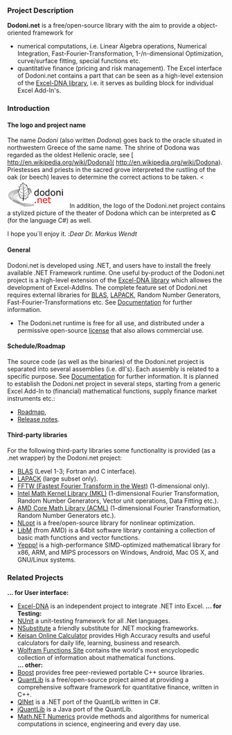 ### Project Description
**Dodoni.net** is a free/open-source library with the aim to provide a object-oriented framework for 
* numerical computations, i.e. Linear Algebra operations, Numerical Integration, Fast-Fourier-Transformation, 1-/n-dimensional Optimization, curve/surface fitting, special functions etc. 
* quantitative finance (pricing and risk management).
The Excel interface of Dodoni.net contains a part that can be seen as a high-level extension of the [Excel-DNA library](http://exceldna.codeplex.com), i.e. it serves as building block for individual Excel Add-In's.

### Introduction
#### The logo and project name
The name _Dodoni_ (also written _Dodona_) goes back to the oracle situated in northwestern Greece of the same name. The shrine of Dodona was regarded as the oldest Hellenic oracle, see [ http://en.wikipedia.org/wiki/Dodona]( http://en.wikipedia.org/wiki/Dodona). Priestesses and priests in the sacred grove interpreted the rustling of the oak (or beech) leaves to determine the correct actions to be taken. 
<![The Dodoni.net logo](Home_DodoniLogo.jpg) In addition, the logo of the Dodoni.net project contains a stylized picture of the theater of Dodona which can be interpreted as **C** (for the language C#) as well.

I hope you´ll enjoy it. 
:_Dear Dr. Markus Wendt_

#### General
Dodoni.net is developed using .NET, and users have to install the freely available .NET Framework runtime. One useful by-product of the Dodoni.net project is a high-level extension of the [Excel-DNA library](http://exceldna.codeplex.com) which allowes the development of Excel-AddIns. The complete feature set of Dodoni.net requires external libraries for [BLAS](http://www.netlib.org/blas/), [LAPACK](http://www.netlib.org/lapack/), Random Number Generators, Fast-Fourier-Transformations etc. See [Documentation](Documentation) for further information.

* The Dodoni.net runtime is free for all use, and distributed under a permissive open-source [license](http://dodoni.codeplex.com/license/) that also allows commercial use.

#### Schedule/Roadmap
The source code (as well as the binaries) of the Dodoni.net project is separated into several assemblies (i.e. dll's). Each assembly is related to a specific purpose. See [Documentation](Documentation) for further information. It is planned to establish the Dodoni.net project in several steps, starting from a generic Excel Add-In to (financial) mathematical functions, supply finance market instruments etc.:
* [Roadmap](Roadmap),
* [Release notes](ReleaseNotes).

#### Third-party libraries
For the following third-party libraries some functionality is provided (as a .net wrapper) by the Dodoni.net project:
* [BLAS](http://www.netlib.org/blas/)  (Level 1-3; Fortran and C interface).
* [LAPACK](http://www.netlib.org/lapack/)  (large subset only).
* [FFTW (Fastest Fourier Transform in the West)](http://www.fftw.org/)  (1-dimensional only).
* [Intel Math Kernel Library (MKL)](http://en.wikipedia.org/wiki/Math_Kernel_Library)  (1-dimensional Fourier Transformation, Random Number Generators, Vector unit operations, Data Fitting etc.).
* [AMD Core Math Library (ACML)](http://en.wikipedia.org/wiki/AMD_Core_Math_Library)  (1-dimensional Fourier Transformation, Random Number Generators etc.).
* [NLopt](http://ab-initio.mit.edu/wiki/index.php/NLopt) is a free/open-source library for nonlinear optimization.
* [LibM](http://developer.amd.com/tools-and-sdks/cpu-development/libm/) (from AMD) is a 64bit  software library containing a collection of basic math functions and vector functions.
* [Yeppp!](http://www.yeppp.info) is a high-performance SIMD-optimized mathematical library for x86, ARM, and MIPS processors on Windows, Android, Mac OS X, and GNU/Linux systems.
### Related Projects
**... for User interface:**
* [Excel-DNA](exceldna.codeplex.com) is an independent project to integrate .NET into Excel.
**... for Testing:**
* [NUnit](http://www.nunit.org) a unit-testing framework for all .Net languages.
* [NSubstitute](http://nsubstitute.github.io/) a friendly substitute for .NET mocking frameworks.
* [Keisan Online Calculator](http://keisan.casio.com/) provides High Accuracy results and useful calculators for daily life, learning, business and research.
* [Wolfram Functions Site](http://functions.wolfram.com) contains the world's most encyclopedic collection of information about mathematical functions.  
**... other:** 
* [Boost](http://www.boost.org/) provides free peer-reviewed portable C++ source libraries.
* [QuantLib](http://quantlib.org) is a free/open-source project aimed at providing a comprehensive software framework for quantitative finance, written in C++.
* [QlNet](http://sourceforge.net/projects/qlnet/) is a .NET port of the QuantLib written in C#.
* [jQuantLib](http://www.jquantlib.org) is a Java port of the QuantLib.
* [Math.NET Numerics](mathnetnumerics.codeplex.com) provide methods and algorithms for numerical computations in science, engineering and every day use.
